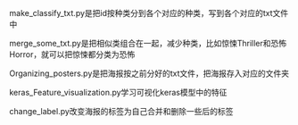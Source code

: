 

make_classify_txt.py是把id按种类分到各个对应的种类，写到各个对应的txt文件中

merge_some_txt.py是把相似类组合在一起，减少种类，比如惊悚Thriller和恐怖Horror，就可以把惊悚都分类为恐怖

Organizing_posters.py是把海报按之前分好的txt文件，把海报存入对应的文件夹

keras_Feature_visualization.py学习可视化keras模型中的特征

change_label.py改变海报的标签为自己合并和删除一些后的标签
